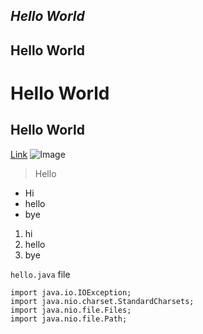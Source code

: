 *Hello World*
---
**Hello World**
---
# Hello World
## Hello World
[Link](http://miranda-y-zhou.github.io/cse15l-lab-reports/)
![Image](https://upload.wikimedia.org/wikipedia/commons/c/cb/The_Blue_Marble_%28remastered%29.jpg)
> Hello
* Hi
* hello
* bye
1. hi
2. hello
3. bye

`hello.java` file
```
import java.io.IOException;
import java.nio.charset.StandardCharsets;
import java.nio.file.Files;
import java.nio.file.Path;
```
